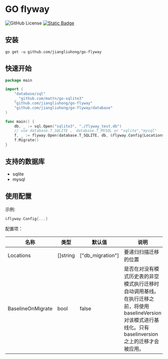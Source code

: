 # GO flyway

![GitHub License](https://img.shields.io/github/license/jiangliuhong/go-flyway)
[![Static Badge](https://img.shields.io/badge/go.dev-reference-blue?style=flat)](https://pkg.go.dev/github.com/jiangliuhong/go-flyway)

## 安装

```shell
go get -u github.com/jiangliuhong/go-flyway
```

## 快速开始

```go
package main

import (
	"database/sql"
	_ "github.com/mattn/go-sqlite3"
	"github.com/jiangliuhong/go-flyway"
	"github.com/jiangliuhong/go-flyway/database"
)

func main() {
	db, _ := sql.Open("sqlite3", "./flyway_test.db")
	// use database.T_SQLITE 、 database.T_MYSQL or "sqlite","mysql"
	f, _ := flyway.Open(database.T_SQLITE, db, &flyway.Config{Locations: []string{"db_migration"}})
	f.Migrate()
}
```

## 支持的数据库

- sqlite
- mysql

## 使用配置

示例:

```go
&flyway.Config{...}
```

配置项：

 名称                | 类型       | 默认值              | 说明                                                                                          
-------------------|----------|------------------|---------------------------------------------------------------------------------------------
 Locations         | []string | ["db_migration"] | 要递归扫描迁移的位置                                                                                  
 BaselineOnMigrate | bool     | false            | 是否在对没有模式历史表的非空模式执行迁移时自动调用基线。在执行迁移之前，将使用baselineVersion对该模式进行基线化。只有baselinversion之上的迁移才会被应用。 
